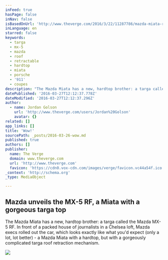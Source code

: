 ```yaml
---
inFeed: true
hasPage: false
inNav: false
isBasedOnUrl: 'http://www.theverge.com/2016/3/22/11287786/mazda-miata-rx5-rf-announced-new-york-auto-show-2016'
inLanguage: en
starred: false
keywords:
  - targa
  - mx-5
  - mazda
  - roof
  - retractable
  - hardtop
  - miata
  - porsche
  - '911'
  - coupes
description: "The Mazda Miata has a new, hardtop brother: a targa called the Mazda MX-5 RF. In front of a packed house of journalists in a Chelsea loft, Mazda execs rolled out the car, which looks exactly like what you'd expect (only a lot, lot better) - a Mazda Miata with a hardtop, but with a gorgeously complicated targa roof retraction mechanism."
datePublished: '2016-03-27T12:12:37.778Z'
dateModified: '2016-03-27T12:12:37.296Z'
author:
  - name: Jordan Golson
    url: 'http://www.theverge.com/users/Jordan%20Golson'
    avatar: {}
related: []
app_links: []
title: 'Wow!'
sourcePath: _posts/2016-03-26-wow.md
published: true
authors: []
publisher:
  name: The Verge
  domain: www.theverge.com
  url: 'http://www.theverge.com'
  favicon: 'https://cdn0.vox-cdn.com/images/verge/favicon.vc44a54f.ico'
_context: 'http://schema.org'
_type: MediaObject

---
```

<article style=""><h1>Mazda unveils the MX-5 RF, a Miata with a gorgeous targa top</h1><p>The Mazda Miata has a new, hardtop brother: a targa called the Mazda MX-5 RF. In front of a packed house of journalists in a Chelsea loft, Mazda execs rolled out the car, which looks exactly like what you'd expect (only a lot, lot better) - a Mazda Miata with a hardtop, but with a gorgeously complicated targa roof retraction mechanism.</p><img src="https://cdn3.vox-cdn.com/thumbor/B2aq0wszy9cyqEQEi5Q4YgSZ5fs=/cdn0.vox-cdn.com/uploads/chorus_asset/file/6232093/mazda-mx-5-rf-targa-9896.0.jpg" /></article>